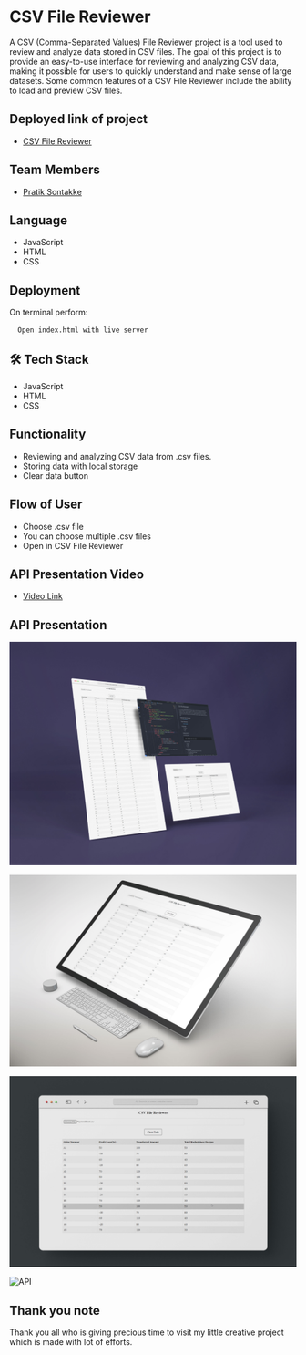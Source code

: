 
# CSV File Reviewer

A CSV (Comma-Separated Values) File Reviewer project is a tool used to review and analyze data stored in CSV files. The goal of this project is to provide an easy-to-use interface for reviewing and analyzing CSV data, making it possible for users to quickly understand and make sense of large datasets. Some common features of a CSV File Reviewer include the ability to load and preview CSV files.

## Deployed link of project
- <a href="https://sage-bombolone-1d3f78.netlify.app/"> CSV File Reviewer </a>

## Team Members

<ul>
  <li><a href="https://github.com/pratiksontakke">Pratik Sontakke</a></li>
</ul>


## Language
- JavaScript
- HTML
- CSS

## Deployment

On terminal perform:
```bash
  Open index.html with live server
```

## 🛠 Tech Stack

- JavaScript
- HTML
- CSS


## Functionality

- Reviewing and analyzing CSV data from .csv files.
- Storing data with local storage
- Clear data button

## Flow of User

- Choose .csv file 
- You can choose multiple .csv files 
- Open in CSV File Reviewer

## API Presentation Video
<ul>
  <li><a href="#">Video Link</a></li>
</ul>

## API Presentation 
![API](./images/01.jpg)

![API](./images/02.jpg)

![API](./images/03.jpg)

![API](./images/04.jpg)

## Thank you note
Thank you all who is giving precious time to visit my little creative project which is made with lot of efforts.


